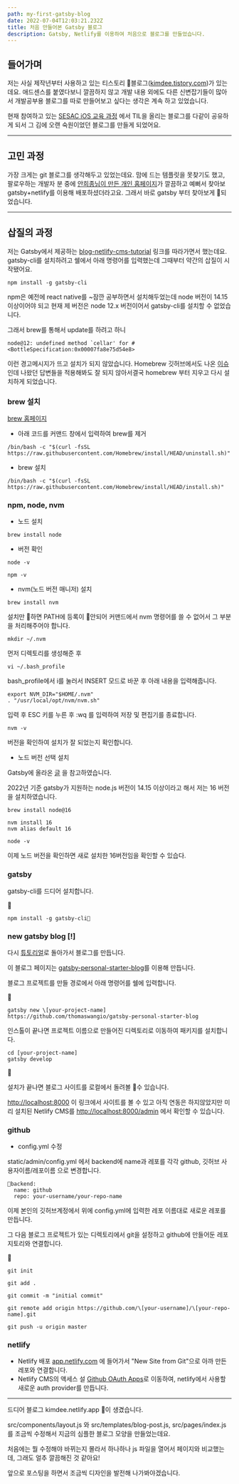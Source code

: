```yaml
---
path: my-first-gatsby-blog
date: 2022-07-04T12:03:21.232Z
title: 처음 만들어본 Gatsby 블로그
description: Gatsby, Netlify를 이용하여 처음으로 블로그를 만들었습니다.
---
```

## 들어가며

저는 사실 제작년부터 사용하고 있는 티스토리 블로그([kimdee.tistory.com](https://kimdee.tistory.com/))가 있는데요. 애드센스를 붙였다보니 깔끔하지 않고 개발 내용 외에도 다른 신변잡기들이 많아서 개발공부용 블로그를 따로 만들어보고 싶다는 생각은 계속 하고 있었습니다.  

현재 참여하고 있는 [SESAC iOS 교육 과정](https://sesac.seoul.kr/course/active/detail.do) 에서 TIL을 올리는 블로그를 다같이 공유하게 되서 그 김에 오랜 숙원이었던 블로그를 만들게 되었어요.  

- - -

## 고민 과정

가장 크게는 git 블로그를 생각해두고 있었는데요. 맘에 드는 템플릿을 못찾기도 했고, 팔로우하는 개발자 분 중에 [안희종님이 만든 개인 홈페이지](https://ahnheejong.name/)가 깔끔하고 예뻐서 찾아보 gatsby+netlify를 이용해 배포하셨더라고요. 그래서 바로 gatsby 부터 찾아보게 되었습니다.

- - -

## 삽질의 과정

저는 Gatsby에서 제공하는 [blog-netlify-cms-tutorial](https://www.gatsbyjs.com/tutorial/blog-netlify-cms-tutorial/) 링크를 따라가면서 했는데요. gatsby-cli를 설치하려고 쉘에서 아래 명령어를 입력했는데 그때부터 약간의 삽질이 시작됐어요. 

```
npm install -g gatsby-cli
```

npm은 예전에 react native를 ~잠깐 공부하면서 설치해두었는데 node 버전이 14.15 이상이어야 되고 현재 제 버전은 node 12.x 버전이어서 gatsby-cli를 설치할 수 없었습니다. 

그래서 brew를 통해서 update를 하려고 하니 

```
node@12: undefined method `cellar' for #<BottleSpecification:0x00007fa8e75d54e8>
```

이런 경고메시지가 뜨고 설치가 되지 않았습니다. 
Homebrew 깃허브에서도 나온 [이슈](https://github.com/Homebrew/discussions/discussions/2599) 인데 나왔던 답변들을 적용해봐도 잘 되지 않아서결국 homebrew 부터 지우고 다시 설치하게 되었습니다.

### brew 설치

[brew 홈페이지](https://brew.sh/) 

* 아래 코드를 커맨드 창에서 입력하여 brew를 제거 

```
/bin/bash -c "$(curl -fsSL https://raw.githubusercontent.com/Homebrew/install/HEAD/uninstall.sh)"
```

* brew 설치 

```
/bin/bash -c "$(curl -fsSL https://raw.githubusercontent.com/Homebrew/install/HEAD/install.sh)"
```

### npm, node, nvm

* 노드 설치

```
brew install node
```

* 버전 확인 

```
node -v
```

```
npm -v 
```

* nvm(노드 버전 매니저) 설치

```
brew install nvm
```

설치만 하면 PATH에 등록이 안되어 커맨드에서 nvm 명령어를 쓸 수 없어서 그 부분을 처리해주어야 합니다.

```
mkdir ~/.nvm
```

먼저 디렉토리를 생성해준 후 

```
vi ~/.bash_profile
```

bash_profile에서 i를 눌러서 INSERT 모드로 바꾼 후 아래 내용을 입력해줍니다.

```
export NVM_DIR="$HOME/.nvm"
. "/usr/local/opt/nvm/nvm.sh"
```

입력 후 ESC 키를 누른 후 :wq 를 입력하여 저장 및 편집기를 종료합니다.

```
nvm -v
```

버전을 확인하여 설치가 잘 되었는지 확인합니다.

* 노드 버전 선택 설치

Gatsby에 올라온 [글](https://www.gatsbyjs.com/docs/upgrading-node-js/) 을 참고하였습니다.

2022년 기준 gatsby가 지원하는 node.js 버전이 14.15 이상이라고 해서 저는 16 버전을 설치하였습니다.

```
brew install node@16

nvm install 16
nvm alias default 16
```

```
node -v
```

이제 노드 버전을 확인하면 새로 설치한 16버전임을 확인할 수 있습다. 

### gatsby

gatsby-cli를 드디어 설치합니다.



```
npm install -g gatsby-cli
```

### new gatsby blog \[!]

다시 [튜토리얼](https://www.gatsbyjs.com/tutorial/blog-netlify-cms-tutorial/)로 돌아가서 블로그를 만듭니다.

이 블로그 페이지는 [gatsby-personal-starter-blog](https://github.com/thomaswangio/gatsby-personal-starter-blog)를 이용해 만듭니다.

블로그 프로젝트를 만들 경로에서 아래 명령어를 쉘에 입력합니다.



```
gatsby new \[your-project-name] https://github.com/thomaswangio/gatsby-personal-starter-blog
```

인스톨이 끝나면 프로젝트 이름으로 만들어진 디렉토리로 이동하여 패키지를 설치합니다.

```
cd [your-project-name] 
gatsby develop
```



설치가 끝나면 블로그 사이트를 로컬에서 돌려볼 수 있습니다.

<http://localhost:8000> 이 링크에서 사이트를 볼 수 있고 아직 연동은 하지않았지만 미리 설치된 Netlify CMS를 <http://localhost:8000/admin> 에서 확인할 수 있습니다.

### github

* config.yml 수정 

static/admin/config.yml 에서 backend에 name과 레포를 각각 github, 깃허브 사용자이름/레포이름 으로 변경합니다.

```
backend:
  name: github
  repo: your-username/your-repo-name
```

이제 본인의 깃허브계정에서 위에 config.yml에 입력한 레포 이름대로 새로운 레포를 만듭니다. 

그 다음 블로그 프로젝트가 있는 디렉토리에서 git을 설정하고 github에 만들어둔 레포지토리와 연결합니다.



```
git init

git add .

git commit -m "initial commit"

git remote add origin https://github.com/\[your-username]/\[your-repo-name].git

git push -u origin master
```

### netlify

* Netlify 배포 
  [app.netlify.com](https://app.netlify.com) 에 들어가서 "New Site from Git"으로 아까 만든 레포와 연결합니다.
* Netlify CMS의 액세스 설
  [Github OAuth Apps](https://github.com/settings/developers)로 이동하여, netlify에서 사용할 새로운 auth provider를 만듭니다.

- - -

드디어 블로그 kimdee.netlify.app 이 생겼습니다.

src/components/layout.js 와 src/templates/blog-post.js, src/pages/index.js 를 조금씩 수정해서 지금의 심플한 블로그 모양을 만들었는데요. 

처음에는 뭘 수정해야 바뀌는지 몰라서 하나하나 js 파일을 열어서 페이지와 비교했는데, 그래도 얼추 깔끔해진 것 같아요! 

앞으로 포스팅을 하면서 조금씩 디자인을 발전해 나가봐야겠습니다.